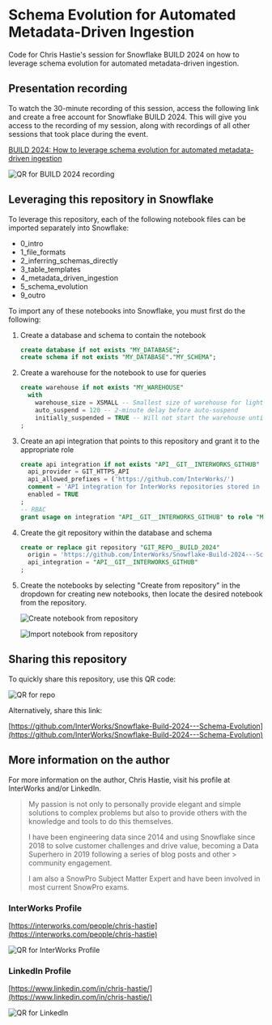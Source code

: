 
# Schema Evolution for Automated Metadata-Driven Ingestion

Code for Chris Hastie's session for Snowflake BUILD 2024 on how to leverage schema evolution for automated metadata-driven ingestion.

## Presentation recording

To watch the 30-minute recording of this session, access the following link and create a free account for Snowflake BUILD 2024. This will give you access to the recording of my session, along with recordings of all other sessions that took place during the event.

[BUILD 2024: How to leverage schema evolution for automated metadata-driven ingestion](https://www.snowflake.com/build/emea/agenda/?agendaPath=session/1496255)

![QR for BUILD 2024 recording](images/QR-BUILD-2024-recording.png)

## Leveraging this repository in Snowflake

To leverage this repository, each of the following notebook files can be imported separately into Snowflake:

- 0_intro
- 1_file_formats
- 2_inferring_schemas_directly
- 3_table_templates
- 4_metadata_driven_ingestion
- 5_schema_evolution
- 9_outro

To import any of these notebooks into Snowflake, you must first do the following:

1. Create a database and schema to contain the notebook

    ```sql
    create database if not exists "MY_DATABASE";
    create schema if not exists "MY_DATABASE"."MY_SCHEMA";
    ```

2. Create a warehouse for the notebook to use for queries

    ```sql
    create warehouse if not exists "MY_WAREHOUSE"
      with
        warehouse_size = XSMALL -- Smallest size of warehouse for light workloads
        auto_suspend = 120 -- 2-minute delay before auto-suspend
        initially_suspended = TRUE -- Will not start the warehouse until something attempts to use it
    ;
    ```

3. Create an api integration that points to this repository and grant it to the appropriate role

    ```sql
    create api integration if not exists "API__GIT__INTERWORKS_GITHUB"
      api_provider = GIT_HTTPS_API
      api_allowed_prefixes = ('https://github.com/InterWorks/')
      comment = 'API integration for InterWorks repositories stored in GitHub'
      enabled = TRUE
    ;
    -- RBAC
    grant usage on integration "API__GIT__INTERWORKS_GITHUB" to role "MY_ROLE";
    ```

4. Create the git repository within the database and schema

    ```sql
    create or replace git repository "GIT_REPO__BUILD_2024"
      origin = 'https://github.com/InterWorks/Snowflake-Build-2024---Schema-Evolution.git'
      api_integration = "API__GIT__INTERWORKS_GITHUB"
    ;
    ```

5. Create the notebooks by selecting "Create from repository" in the dropdown for creating new notebooks, then locate the desired notebook from the repository.

    ![Create notebook from repository](images/create_notebook_from_repository.png)

    ![Import notebook from repository](images/import_notebook_from_repository.png)

## Sharing this repository

To quickly share this repository, use this QR code:

![QR for repo](images/QR-repo.png)

Alternatively, share this link:

[https://github.com/InterWorks/Snowflake-Build-2024---Schema-Evolution](https://github.com/InterWorks/Snowflake-Build-2024---Schema-Evolution)

## More information on the author

For more information on the author, Chris Hastie, visit his profile at InterWorks and/or LinkedIn.

> My passion is not only to personally provide elegant and simple solutions to complex problems but also to provide others with the knowledge and tools to do this themselves.
>
> I have been engineering data since 2014 and using Snowflake since 2018 to solve customer challenges and drive value, becoming a Data Superhero in 2019 following a series of blog posts and other > community engagement.
>
> I am also a SnowPro Subject Matter Expert and have been involved in most current SnowPro exams.

### InterWorks Profile

[https://interworks.com/people/chris-hastie](https://interworks.com/people/chris-hastie)

![QR for InterWorks Profile](images/QR-IW-profile.png)

### LinkedIn Profile

[https://www.linkedin.com/in/chris-hastie/](https://www.linkedin.com/in/chris-hastie/)

![QR for LinkedIn](images/QR-LinkedIn.png)
